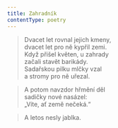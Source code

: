 ```yaml
---
title: Zahradník
contentType: poetry
---
```


> Dvacet let rovnal jejich kmeny,  
> dvacet let pro ně kypřil zemi.  
> Když přišel květen, u zahrady  
> začali stavět barikády.  
> Sadařskou pilku mlčky vzal  
> a stromy pro ně uřezal.

  

> A potom navzdor hřmění děl  
> sadičky nové nasázel:  
> „Víte, ať země nečeká.“

  

> A letos nesly jablka.
